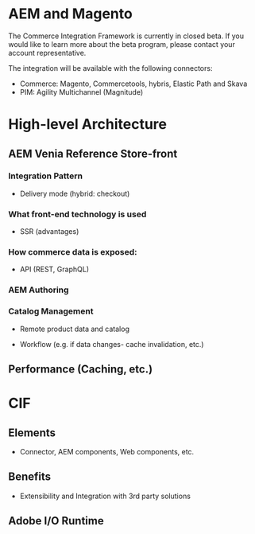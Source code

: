 # AEM and Magento

The Commerce Integration Framework is currently in closed beta. If you would like to learn more about the beta program, please contact your account representative.
 
The integration will be available with the following connectors:
* Commerce: Magento, Commercetools, hybris, Elastic Path and Skava
* PIM: Agility Multichannel (Magnitude)

# High-level Architecture

## AEM Venia Reference Store-front

### Integration Pattern

* Delivery mode (hybrid: checkout)

### What front-end technology is used

* SSR (advantages)

### How commerce data is exposed:

* API (REST, GraphQL)

### AEM Authoring

### Catalog Management 

* Remote product data and catalog

* Workflow (e.g. if data changes- cache invalidation, etc.)

## Performance (Caching, etc.)

# CIF

## Elements

* Connector, AEM components, Web components, etc.

## Benefits

* Extensibility and Integration with 3rd party solutions

## Adobe I/O Runtime

